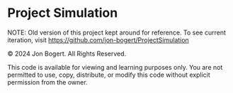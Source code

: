 # Project Simulation

NOTE: Old version of this project kept around for reference. To see current iteration, visit https://github.com/jon-bogert/ProjectSimulation

© 2024 Jon Bogert. All Rights Reserved.

This code is available for viewing and learning purposes only. You are not permitted to use, copy, distribute, or modify this code without explicit permission from the owner.

